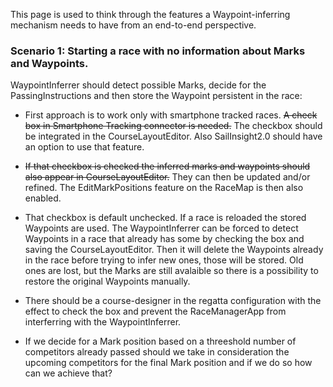 This page is used to think through the features a Waypoint-inferring mechanism needs to have from an end-to-end perspective.

### Scenario 1: Starting a race with no information about Marks and Waypoints. 

WaypointInferrer should detect possible Marks, decide for the PassingInstructions and then store the Waypoint persistent in the race:

 * First approach is to work only with smartphone tracked races. <del>A check box in Smartphone Tracking connector is needed.</del> The checkbox should be integrated in the CourseLayoutEditor. Also SailInsight2.0 should have an option to use that feature.
 * <del>If that checkbox is checked the inferred marks and waypoints should also appear in CourseLayoutEditor.</del> They can then be updated and/or refined. The EditMarkPositions feature on the RaceMap is then also enabled. 
 * That checkbox is default unchecked. If a race is reloaded the stored Waypoints are used. The WaypointInferrer can be forced to detect Waypoints in a race that already has some by checking the box and saving the CourseLayoutEditor. Then it will delete the Waypoints already in the race before trying to infer new ones, those will be stored. Old ones are lost, but the Marks are still avalaible so there is a possibility to restore the original Waypoints manually.
 * There should be a course-designer in the regatta configuration with the effect to check the box and prevent the RaceManagerApp from interferring with the WaypointInferrer.

 * If we decide for a Mark position based on a threeshold number of competitors already passed should we take in consideration the upcoming competitors for the final Mark position and if we do so how can we achieve that?